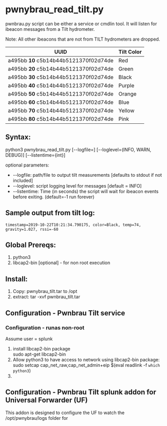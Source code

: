 # pwnybrau_read_tilt.py
pwnbrau.py script can be either a service or cmdlin tool.  It will listen for ibeacon messages from a Tilt hydrometer. 

Note:  All other ibeacons that are not from TILT hydrometers are dropped.

UUID | Tilt Color 
---- | ---------- 
a495bb **10** c5b14b44b5121370f02d74de | Red
a495bb **20** c5b14b44b5121370f02d74de | Green    
a495bb **30** c5b14b44b5121370f02d74de | Black
a495bb **40** c5b14b44b5121370f02d74de | Purple
a495bb **50** c5b14b44b5121370f02d74de | Orange
a495bb **60** c5b14b44b5121370f02d74de | Blue
a495bb **70** c5b14b44b5121370f02d74de | Yellow
a495bb **80** c5b14b44b5121370f02d74de | Pink

## Syntax:
python3 pwnybrau_read_tilt.py [--logfile=<filename>] [--loglevel=(INFO, WARN, DEBUG)] [--listentime={int}]

optional parameters:
  * --logfile: path/file to output tilt measurements  [defaults to stdout if not included]
  * --loglevel: script logging level for messages [default = INFO]
  * --listentime: Time (in seconds) the script will wait for ibeacon events before exiting.  (default=-1 run forever)


## Sample output from tilt log:
    timestamp=2019-10-22T10:21:34.790175, color=Black, temp=74, gravity=1.027, rssi=-60

## Global Prereqs:
1. python3 
2. libcap2-bin [optional] - for non root execution    


## Install:
1. Copy: pwnybrau_tilt.tar to /opt
2. extract: tar -xvf pwnbrau_tilt.tar

## Configuration - Pwnbrau Tilt service



### Configuration - runas non-root
Assume user = splunk

1. install libcap2-bin package\
    sudo apt-get libcap2-bin
2. Allow python3 to have access to network using libcap2-bin package:\
    sudo setcap cap_net_raw,cap_net_admin+eip $(eval readlink -f `which python3`)
4.

## Configuration - Pwnbrau Tilt splunk addon for Universal Forwarder (UF)
This addon is designed to configure the UF to watch the /opt/pwnybrau/logs folder for 
